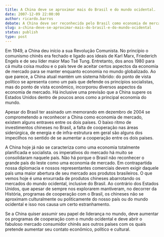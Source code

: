 ```yaml
---
title: A China deve se aproximar mais do Brasil e do mundo ocidental. 
date: 2007-12-09 22:00:00
author: ricardo.barros
debate: A China deve ser reconhecida pelo Brasil como economia de mercado?
slug: a-china-deve-se-aproximar-mais-do-brasil-e-do-mundo-ocidental
status: publish 
type: post
---
```


Em 1949, a China deu início a sua Revolução Comunista. No princípio o comunismo chinês era fechado e ligado aos ideais de Karl Marx, Friederich Engels e de seu líder maior Mao Tsé Tung. Entretanto, dos anos 1980 para cá muita coisa mudou e o país teve de aceitar certos aspectos da economia de mercado para se manter enquanto economia no mundo globalizado. Ao que parece, a China atual mantém um sistema híbrido: do ponto de vista político se apresenta como um país que defende os princípios socialistas, mas do ponto de vista econômico, incorporou diversos aspectos da economia de mercado. Há inclusive uma previsão que a China supere os Estados Unidos dentro de poucos anos como a principal economia do mundo.   

Apesar do Brasil ter assinado um memorando em dezembro de 2004 se comprometendo a reconhecer a China como economia de mercado, existem alguns entraves entre os dois países. O baixo ritmo de investimentos chineses no Brasil, a falta de cooperação nas áreas siderúrgica, de energia e de infra-estrutura em geral são alguns dos impecilhos no sentido de se aumentar a cooperação entre os dois países.  

A China hoje já não se caracteriza como uma economia totalmente planificada e socialista. os imperativos do mercado há muito se consolidaram naquele país. Não há porque o Brasil não reconhecer o grande país do leste como uma economia de mercado. Em contrapartida nossa diplomacia e nossos representantes comerciais devem exigir daquele país uma maior abertura de seu mercado aos produtos brasileiros. O que vemos hoje é uma enxurrada de produtos chineses abarrotando os mercados do mundo ocidental, inclusive do Brasil. Ao contrário dos Estados Unidos, que apesar de sempre nos explorarem mantiveram, no decorrer da História, programas de cooperação com o Brasil, os chineses não se aproximam culturalmente ou politicamente do nosso país ou do mundo ocidental e isso nos causa um certo estranhamento.   

Se a China quiser assumir seu papel de liderança no mundo, deve aumentar os programas de cooperação com o mundo ocidental e deve abrir o fabuloso mercado consumidor chinês aos outros países com os quais pretende aumentar seu contato econômico, político e cultural.
